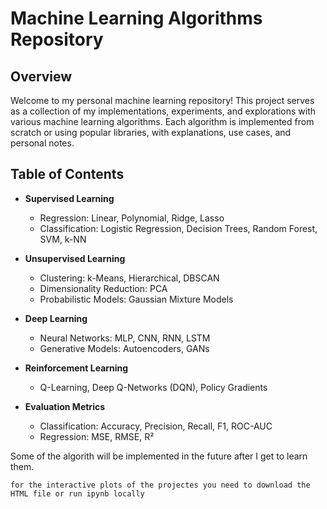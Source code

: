 # Machine Learning Algorithms Repository

## Overview
Welcome to my personal machine learning repository! This project serves as a collection of my implementations, experiments, and explorations with various machine learning algorithms. Each algorithm is implemented from scratch or using popular libraries, with explanations, use cases, and personal notes.


## Table of Contents  
- **Supervised Learning**  
  - Regression: Linear, Polynomial, Ridge, Lasso  
  - Classification: Logistic Regression, Decision Trees, Random Forest, SVM, k-NN  

- **Unsupervised Learning**  
  - Clustering: k-Means, Hierarchical, DBSCAN  
  - Dimensionality Reduction: PCA  
  - Probabilistic Models: Gaussian Mixture Models  

- **Deep Learning**  
  - Neural Networks: MLP, CNN, RNN, LSTM  
  - Generative Models: Autoencoders, GANs  

- **Reinforcement Learning**  
  - Q-Learning, Deep Q-Networks (DQN), Policy Gradients  

- **Evaluation Metrics**  
  - Classification: Accuracy, Precision, Recall, F1, ROC-AUC  
  - Regression: MSE, RMSE, R²  

Some of the algorith will be implemented in the future after I get to learn them. 

`for the interactive plots of the projectes you need to download the HTML file or run ipynb locally `
